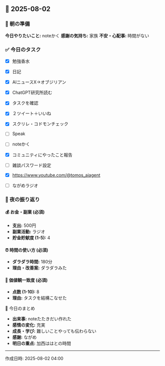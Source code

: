 ## 📅 2025-08-02

### 🌅 朝の準備
**今日やりたいこと:** noteかく
**感謝の気持ち:** 家族
**不安・心配事:** 時間がない

### ✅ 今日のタスク
- [x] 勉強香水
- [x] 日記
- [x] AIニュースX→オブジリアン
- [x] ChatGPT研究所読む
- [x] タスクを確認
- [x] ２ツイート＋いいね
- [x] スクリレ・コドモンチェック
- [ ] Speak
- [ ] noteかく
- [x] コミュニティにやったこと報告
- [ ] 雑談パスワード設定
- [x] https://www.youtube.com/@tomos_aiagent
- [ ] ながめラジオ


### 🌙 夜の振り返り

#### 💰 お金・副業 (必須)
- **支出:** 500円
- **副業活動:** ラジオ
- **貯金貯献度 (1-5):** 4

#### ⏰ 時間の使い方 (必須)
- **ダラダラ時間:** 180分
- **理由・改善案:** ダラダラみた

#### 🎯 価値観一致度 (必須)
- **点数 (1-10):** 8
- **理由:** タスクを結構こなせた

📝 今日のまとめ
- **出来事:** noteたたきだい作れた
- **感情の変化:** 充実
- **成長・学び:** 難しいことやっても伝わらない
- **感謝:** ながめ
- **明日の重点:** 
加西ははとの時間
---
作成日時: 2025-08-02 04:00